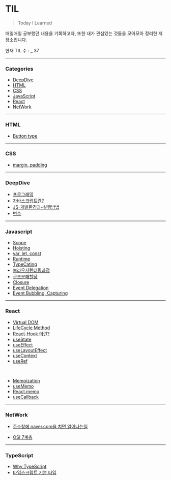 # TIL

> Today I Learned

매일매일 공부했던 내용을 기록하고자, 또한 내가 관심있는 것들을 모아모아 정리한 저장소입니다.

현재 TIL 수 : _ 37

---
### Categories
* [DeepDive](#deepdive)
* [HTML](#html)
* [CSS](#css)
* [JavaScript](#javascript)
* [React](#react)
* [NetWork](#network)

---
### HTML
* [Button type](Html/Button-type.md)
---
### CSS
* [margin, padding](CSS/margin과padding.md)

---
### DeepDive
- [프로그래밍](Deep-Dive/1장-프로그래밍/1-프로그래밍.md)
- [자바스크립트란?](Deep-Dive/2장-자바스크립트란/2-자바스크립트란.md)
- [JS-개발환경과-실행방법](Deep-Dive/3장-자바스크립트-개발-환경과-실행-방법)
- [변수](Deep-Dive/4장-변수)
---

### Javascript
- [Scope](Javascript/Scope.md)
- [Hoisting](Javascript/Hoisting.md)
- [var, let, const](Javascript/var_let_const.md)
- [Runtime](Javascript/Runtime.md)
- [TypeCating](Javascript/TypeCasting.md)
- [브라우저렌더링과정](Javascript/브라우저렌더링과정.md)
- [구조분해할당](Javascript/구조분해할당.md)
- [Closure](Javascript/Closure.md)
- [Event Delegation](Javascript/이벤트위임.md)
- [Event Bubbling, Capturing](Javascript/버블링과캡처링.md)
---

### React
* [Virtual DOM](React/Virtual-DOM.md)
* [LifeCycle Method](React/LifeCycle-Method.md)
* [React-Hook 이란?](React/React-Hook.md)
* [useState](React/useState.md)
* [useEffect](React/useEffect.md)
* [useLayoutEffect](React/useLayoutEffect.md)
* [useContext](React/useContext.md)
* [useRef](React/useRef.md)

</br>

* [Memoization](React/Memoization.md)
* [useMemo](React/useMemo.md)
* [React.memo](React/React.memo.md)
* [useCallback](React/useCallback.md)
---

### NetWork
* [주소창에 naver.com을 치면 일어나는일](NetWork/주소창에-naver.com-을-치면-일어나는-일.md)

* [OSI 7계층](NetWork/OSI-7-계층.md)

---

### TypeScript
* [Why TypeScript](TypeScript/Why-TypeScript.md)
* [타입스크립트 기본 타입](TypeScript/Type.md)